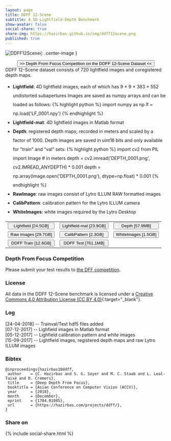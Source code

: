 ```yaml
---
layout: page
title: DDFF 12-Scene
subtitle: 4.5D Lightfield-Depth Benchmark
show-avatar: false
social-share: true
share-img: https://hazirbas.github.io/img/ddff12scene.png
published: true
---
```


![DDFF12Scene]({{site.baseurl}}/img/ddff12scene.png){: .center-image }
<div style="text-align: center">
<a href="https://competitions.codalab.org/competitions/17807" target="_blank">
<button class="button buttonpaper"> >> Depth From Focus Competition on the DDFF 12-Scene Dataset << </button>
</a>
</div>
DDFF 12-Scene dataset consists of 720 lightfield images and coregistered depth maps.
<ul style="line-height:2">
<li><b>Lightfield</b>: 4D lightfield images; each of which has 9 × 9 × 383 × 552 undistorted subapertures Images are saved as numpy arrays and can be loaded as follows:
{% highlight python %}
import numpy as np
lf = np.load('LF_0001.npy')
{% endhighlight %}
</li>
<li><b>Lightfield-mat</b>: 4D lightfield images in Matlab format
</li>
<li><b>Depth</b>: registered depth maps; recorded in meters and scaled by a factor of 1000. Depth images are saved in uint16 bits and only available for "train" and "val" sets:
{% highlight python %}
import cv2
from PIL import Image
# in meters
depth = cv2.imread('DEPTH_0001.png', cv2.IMREAD_ANYDEPTH) * 0.001
depth = np.array(Image.open('DEPTH_0001.png'), dtype=np.float) * 0.001
{% endhighlight %}
</li>
<li><b>RawImage</b>: raw images consist of Lytro ILLUM RAW formatted images
</li>
<li><b>CalibPattern</b>: calibration pattern for the Lytro ILLUM camera
</li>
<li><b>WhiteImages</b>: white images required by the Lytro Desktop
</li>
</ul>

<table class="borderless">
  <tr>
    <td>
      <a href="https://vision.in.tum.de/webarchive/hazirbas/ddff12scene/lightfield.tar.gz">
      <button style="width:100%" class="button buttonpaper">Lightfield [24.5GB]</button></a>
    </td>
    <td>
      <a href="https://vision.in.tum.de/webarchive/hazirbas/ddff12scene/lightfield-mat.tar.gz">
      <button style="width:100%" class="button buttonpaper">Lightfield-mat [23.9GB]</button></a>
    </td>
    <td>
      <a href="https://vision.in.tum.de/webarchive/hazirbas/ddff12scene/depthregistered.tar.gz">
      <button style="width:100%" class="button buttonpaper">Depth [57.9MB]</button></a>
    </td>
  </tr>
  <tr>
    <td>
      <a href="https://vision.in.tum.de/webarchive/hazirbas/ddff12scene/rawimage.tar.gz">
      <button style="width:100%" class="button buttonpaper">Raw Images [29.7GB]</button></a>
    </td>
    <td>
      <a href="https://vision.in.tum.de/webarchive/hazirbas/ddff12scene/lytrocalibpattern.tar.gz">
      <button style="width:100%" class="button buttonpaper">CalibPattern [2.3GB]</button></a>
    </td>
    <td>
      <a href="https://vision.in.tum.de/webarchive/hazirbas/ddff12scene/B5143904760.tar.gz">
      <button style="width:100%" class="button buttonpaper">WhiteImages [1.5GB]</button></a>
    </td>
  </tr>
  <tr>
    <td>
      <a href="https://vision.in.tum.de/webarchive/hazirbas/ddff12scene/ddff-dataset-trainval.h5">
      <button style="width:100%" class="button buttonpaper">DDFF Train [12.6GB]</button></a>
    </td>
    <td>
      <a href="https://vision.in.tum.de/webarchive/hazirbas/ddff12scene/ddff-dataset-test.h5">
      <button style="width:100%" class="button buttonpaper">DDFF Test [761.1MB]</button></a>
    </td>
  </tr>
</table>

### Depth From Focus Competition
Please submit your test results to <a href="https://competitions.codalab.org/competitions/17807" target="_blank">the DFF competition</a>.

### License
All data in the DDFF 12-Scene benchmark is licensed under a [Creative Commons 4.0 Attribution License (CC BY 4.0)](https://creativecommons.org/licenses/by/4.0/){:target="_blank"}.

### Log
[24-04-2018] -- Trainval/Test hdf5 files added<br>
[07-12-2017] -- Lighfield images in Matlab format<br>
[05-12-2017] -- Lighfield calibration pattern and white images<br>
[15-09-2017] -- Lightfield images, registered depth maps and raw Lytro ILLUM images

### Bibtex
```
@inproceedings{hazirbas18ddff,
 author    = {C. Hazirbas and S. G. Soyer and M. C. Staab and L. Leal-Taixé and D. Cremers},
 title     = {Deep Depth From Focus},
 booktitle = {Asian Conference on Computer Vision (ACCV)},
 year      = {2018},
 month     = {December},
 eprint    = {1704.01085},
 url       = {https://hazirbas.com/projects/ddff/},
}
```

### Share on
{% include social-share.html %}
